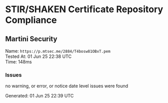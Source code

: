 # STIR/SHAKEN Certificate Repository Compliance

## Martini Security

Name: `https://p.mtsec.me/2884/T4bosw81OBxT.pem`\
Tested At: 01 Jun 25 22:38 UTC\
Time: 148ms

### Issues

no warning, or error, or notice date level issues were found

Generated: 01 Jun 25 22:39 UTC